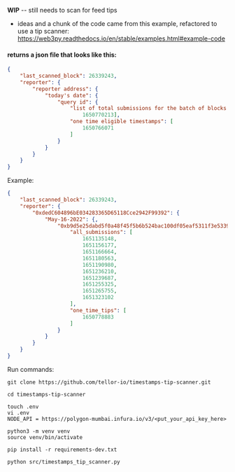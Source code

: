 ****WIP****
-- still needs to scan for feed tips

- ideas and a chunk of the code came from this example, refactored to use a tip scanner:
https://web3py.readthedocs.io/en/stable/examples.html#example-code

#### returns a json file that looks like this:
```json
{
    "last_scanned_block": 26339243,
    "reporter": {
        "reporter address": {
            "today's date": {
                "query id": {
                    "list of total submissions for the batch of blocks scanned today": [
                        1650770213],
                    "one time eligible timestamps": [
                        1650766071
                    ]
                }
            }
        }
    }
}
```

Example: 
```json
{
    "last_scanned_block": 26339243,
    "reporter": {
        "0xdedC604896bE034283365D65118Cce2942F99392": {
            "May-16-2022": {,
                "0xb9d5e25dabd5f0a48f45f5b6b524bac100df05eaf5311f3e5339ac7c3dd0a37e": {
                    "all_submissions": [
                        1651135148,
                        1651156177,
                        1651166664,
                        1651180563,
                        1651190980,
                        1651236210,
                        1651239687,
                        1651255325,
                        1651265755,
                        1651323102
                    ],
                    "one_time_tips": [
                        1650778883
                    ]
                }
            }
        }
    }
}
```

Run commands:
```
git clone https://github.com/tellor-io/timestamps-tip-scanner.git
```
```
cd timestamps-tip-scanner
```
```
touch .env
vi .env
NODE_API = https://polygon-mumbai.infura.io/v3/<put_your_api_key_here>
```
```
python3 -m venv venv
source venv/bin/activate
```
```
pip install -r requirements-dev.txt
```
```
python src/timestamps_tip_scanner.py
```

